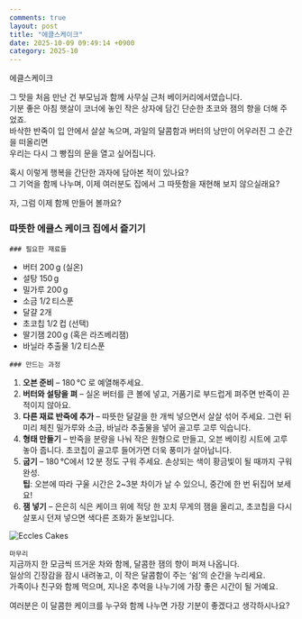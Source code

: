 ```yaml
---
comments: true
layout: post
title: "에클스케이크"
date: 2025-10-09 09:49:14 +0900
category: 2025-10
---
```


에클스케이크  

그 맛을 처음 만난 건 부모님과 함께 사무실 근처 베이커리에서였습니다.  
기분 좋은 아침 햇살이 코너에 놓인 작은 상자에 담긴 단순한 초코와 잼의 향을 더해 주었죠.  
바삭한 반죽이 입 안에서 살살 녹으며, 과일의 달콤함과 버터의 낭만이 어우러진 그 순간을 떠올리면  
우리는 다시 그 빵집의 문을 열고 싶어집니다.  

혹시 이렇게 행복을 간단한 과자에 담아본 적이 있나요?  
그 기억을 함께 나누며, 이제 여러분도 집에서 그 따뜻함을 재현해 보지 않으실래요?  

자, 그럼 이제 함께 만들어 볼까요?  

### 따뜻한 에클스 케이크 집에서 즐기기  

`### 필요한 재료들`  
- 버터 200 g (실온)  
- 설탕 150 g  
- 밀가루 200 g  
- 소금 1/2 티스푼  
- 달걀 2개  
- 초코칩 1/2 컵 (선택)  
- 딸기잼 200 g (혹은 라즈베리잼)  
- 바닐라 추출물 1/2 티스푼  

`### 만드는 과정`  

1. **오븐 준비** – 180 °C 로 예열해주세요.  
2. **버터와 설탕을 펴** – 실온 버터를 큰 볼에 넣고, 거품기로 부드럽게 펴주면 반죽이 끈적이지 않아요.  
3. **다른 재료 반죽에 추가** – 따뜻한 달걀을 한 개씩 넣으면서 살살 섞어 주세요. 그런 뒤 미리 체친 밀가루와 소금, 바닐라 추출물을 넣어 골고루 고루 익습니다.  
4. **형태 만들기** – 반죽을 분량을 나눠 작은 원형으로 만들고, 오븐 베이킹 시트에 고루 놓아 줍니다. 초코칩이 골고루 들어가면 더욱 풍미가 살아납니다.  
5. **굽기** – 180 °C에서 12 분 정도 구워 주세요. 손상되는 색이 황금빛이 될 때까지 구워 완성.  
   **팁**: 오븐에 따라 구울 시간은 2~3분 차이가 날 수 있으니, 중간에 한 번 뒤집어 보세요!  
6. **잼 넣기** – 은은히 식은 케이크 위에 적당 한 꼬치 무게의 잼을 올리고, 초코칩을 다시 살포시 던져 넣으면 색다른 조화가 돋보입니다.  

![Eccles Cakes](https://www.themealdb.com/images/media/meals/wtqrqw1511639627.jpg)  

`마무리`  
지금까지 한 모금씩 뜨거운 차와 함께, 달콤한 잼의 향이 퍼져 나옵니다.  
일상의 긴장감을 잠시 내려놓고, 이 작은 달콤함이 주는 ‘쉼’의 순간을 누리세요.  
가족이나 친구와 함께 먹으며, 지나온 추억을 나누기에 가장 좋은 시간이 될 거예요.  

여러분은 이 달콤한 케이크를 누구와 함께 나누면 가장 기분이 좋겠다고 생각하시나요?